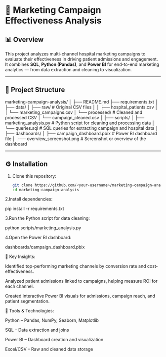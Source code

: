 # 🎯 Marketing Campaign Effectiveness Analysis

## 📊 Overview
This project analyzes multi-channel hospital marketing campaigns to evaluate their effectiveness in driving patient admissions and engagement.  
It combines **SQL**, **Python (Pandas)**, and **Power BI** for end-to-end marketing analytics — from data extraction and cleaning to visualization.

---

## 🧱 Project Structure
marketing-campaign-analysis/
│
├── README.md
├── requirements.txt
│
├── data/
│   ├── raw/                     # Original CSV files
│   │   ├── hospital_patients.csv
│   │   └── marketing_campaigns.csv
│   └── processed/               # Cleaned and processed CSV
│       └── campaign_cleaned.csv
│
├── scripts/
│   ├── marketing_analysis.py    # Python script for cleaning and processing data
│   └── queries.sql              # SQL queries for extracting campaign and hospital data
│
├── dashboards/
│   ├── campaign_dashboard.pbix  # Power BI dashboard file
│   ├── overview_screenshot.png  # Screenshot or overview of the dashboard

---

## ⚙️ Installation

1. Clone this repository:
   ```bash
   git clone https://github.com/<your-username>/marketing-campaign-analysis.git
   cd marketing-campaign-analysis
2.Install dependencies:

  pip install -r requirements.txt


3.Run the Python script for data cleaning:

  python scripts/marketing_analysis.py


4.Open the Power BI dashboard:

  dashboards/campaign_dashboard.pbix
  
🧮 Key Insights:

Identified top-performing marketing channels by conversion rate and cost-effectiveness.

Analyzed patient admissions linked to campaigns, helping measure ROI for each channel.

Created interactive Power BI visuals for admissions, campaign reach, and patient segmentation.

🧰 Tools & Technologies:

Python – Pandas, NumPy, Seaborn, Matplotlib

SQL – Data extraction and joins

Power BI – Dashboard creation and visualization

Excel/CSV – Raw and cleaned data storage
